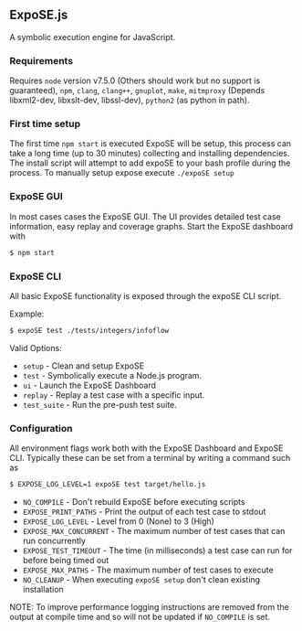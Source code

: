 ## ExpoSE.js

A symbolic execution engine for JavaScript.

### Requirements

Requires `node` version v7.5.0 (Others should work but no support is guaranteed), `npm`, `clang`, `clang++`, `gnuplot`, `make`, `mitmproxy` (Depends libxml2-dev, libxslt-dev, libssl-dev), `python2` (as python in path).

### First time setup

The first time `npm start` is executed ExpoSE will be setup, this process can take a long time (up to 30 minutes) collecting and installing dependencies. The install script will attempt to add expoSE to your bash profile during the process. To manually setup expose execute `./expoSE setup`

### ExpoSE GUI

In most cases cases the ExpoSE GUI. The UI provides detailed test case information, easy replay and coverage graphs. Start the ExpoSE dashboard with

```sh
$ npm start
```

### ExpoSE CLI

All basic ExpoSE functionality is exposed through the expoSE CLI script.

Example:

```sh
$ expoSE test ./tests/integers/infoflow
```

Valid Options:

* `setup` - Clean and setup ExpoSE
* `test` - Symbolically execute a Node.js program.
* `ui` - Launch the ExpoSE Dashboard
* `replay` - Replay a test case with a specific input.
* `test_suite` - Run the pre-push test suite.

### Configuration

All environment flags work both with the ExpoSE Dashboard and ExpoSE CLI. Typically these can be set from a terminal by writing a command such as

```sh
$ EXPOSE_LOG_LEVEL=1 expoSE test target/hello.js
```

* `NO_COMPILE` - Don't rebuild ExpoSE before executing scripts
* `EXPOSE_PRINT_PATHS` - Print the output of each test case to stdout
* `EXPOSE_LOG_LEVEL` - Level from 0 (None) to 3 (High)
* `EXPOSE_MAX_CONCURRENT` - The maximum number of test cases that can run concurrently
* `EXPOSE_TEST_TIMEOUT` - The time (in milliseconds) a test case can run for before being timed out
* `EXPOSE_MAX_PATHS` - The maximum number of test cases to execute
* `NO_CLEANUP` - When executing `expoSE setup` don't clean existing installation

NOTE: To improve performance logging instructions are removed from the output at compile time and so will not be updated if `NO_COMPILE` is set.